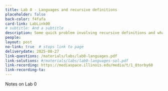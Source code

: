 ```yaml
---
title: Lab 0 - Languages and recursive definitions
placeholder: false
back-color: f4fafa
card-link: LabLink00
# subtitle: And a subtitle
description: Some quick problem involving recursive definitions and what a language is and how to describe it.  
people:
layout: post
no-link: true  # stops link to page 
deliverydate: 2025-08-27
link-questions: /materials/labs/lab0-languages.pdf
link-solutions: #/materials/labs/lab0-languages-sol.pdf
link-recording: https://mediaspace.illinois.edu/media/t/1_8torby60
link-recording-ta:
---
```


Notes on Lab 0
